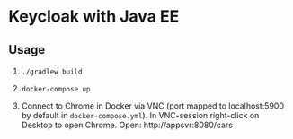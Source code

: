 # Keycloak with Java EE

## Usage

1. ```./gradlew build```

2. ```docker-compose up```

3.  Connect to Chrome in Docker via VNC (port mapped to localhost:5900 by default in ```docker-compose.yml```). In VNC-session right-click on Desktop to open Chrome. Open: http://appsvr:8080/cars